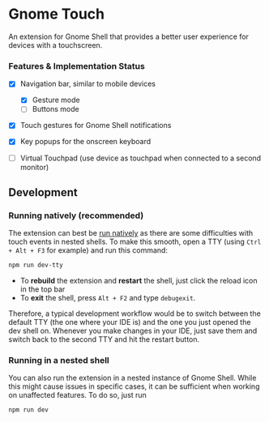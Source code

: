 
# Gnome Touch

An extension for Gnome Shell that provides a better user 
experience for devices with a touchscreen.

### Features &amp; Implementation Status
 - [x] Navigation bar, similar to mobile devices
   - [x] Gesture mode
   - [ ] Buttons mode
 - [x] Touch gestures for Gnome Shell notifications
 - [x] Key popups for the onscreen keyboard
 - [ ] Virtual Touchpad (use device as touchpad when connected to a second monitor)


## Development

### Running natively (recommended)

The extension can best be [run natively](https://gitlab.gnome.org/GNOME/gnome-shell/-/blob/main/docs/building-and-running.md#native) as
there are some difficulties with touch events in nested shells. To make
this smooth, open a TTY (using `Ctrl + Alt + F3` for example) and run
this command:

```bash
npm run dev-tty
```

 - To **rebuild** the extension and **restart** the shell, just click the reload icon in the top bar
 - To **exit** the shell, press `Alt + F2` and type `debugexit`.

Therefore, a typical development workflow would be to switch between
the default TTY (the one where your IDE is) and the one you just
opened the dev shell on. Whenever you make changes in your IDE, just 
save them and switch back to the second TTY and hit the restart button.

### Running in a nested shell
You can also run the extension in a nested instance of Gnome Shell. While
this might cause issues in specific cases, it can be sufficient when working
on unaffected features. To do so, just run

```bash
npm run dev
```
